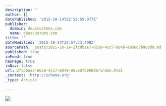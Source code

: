 ```yaml
---
description: ''
author: []
datePublished: '2015-10-14T22:58:59.077Z'
publisher:
  domain: deuscustoms.com
  name: deuscustoms.com
title: ''
dateModified: '2015-10-14T22:57:23.408Z'
sourcePath: _posts/2015-10-14-2fcdbae7-6658-4cc7-8849-e956d7b960d9.md
published: true
inFeed: true
hasPage: true
inNav: false
url: 2fcdbae7-6658-4cc7-8849-e956d7b960d9/index.html
_context: 'http://schema.org'
_type: Article

---
```

![](http://cdn.deuscustoms.com/wp-content/uploads/2015/05/TOM8936.jpg)
